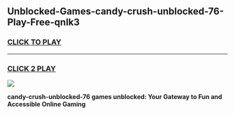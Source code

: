 
## Unblocked-Games-candy-crush-unblocked-76-Play-Free-qnlk3
<h3>
<a href="https://premium76.site?title=candy-crush-unblocked-76&ref=23A">CLICK TO PLAY</a></h3>
<hr>

<h3>
<a href="https://premium76.site?title=candy-crush-unblocked-76&ref=23A">CLICK 2 PLAY</a>
  
</h3>

<a href="https://premium76.site?title=candy-crush-unblocked-76&ref=23A"><img src="https://clearcache.store/games.png"></a>


**candy-crush-unblocked-76 games unblocked: Your Gateway to Fun and Accessible Online Gaming**
